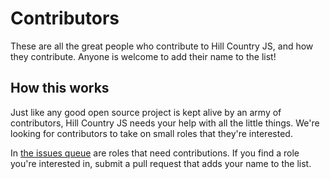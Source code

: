 # Contributors

These are all the great people who contribute to Hill Country JS, and how they contribute. Anyone is welcome to add their name to the list!

## How this works

Just like any good open source project is kept alive by an army of contributors, Hill Country JS needs your help with all the little things. We're looking for contributors to take on small roles that they're interested.

In [the issues queue](https://github.com/hillcountryjs/contributors/issues) are roles that need contributions. If you find a role you're interested in, submit a pull request that adds your name to the list.
